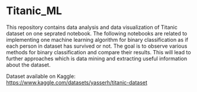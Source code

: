 # Titanic_ML

This repository contains data analysis and data visualization of Titanic dataset on one seprated notebook. The following notebooks are related to implementing one machine learning algorithm for binary classification as if each person in dataset has survived or not.
The goal is to observe various methods for binary classification and compare their results. This will lead to further approaches which is data mining and extracting useful information about the dataset.

Dataset available on Kaggle:
https://www.kaggle.com/datasets/yasserh/titanic-dataset
